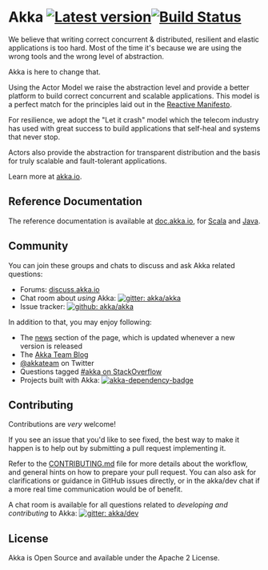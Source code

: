 Akka [![Latest version](https://index.scala-lang.org/akka/akka/akka-actor/latest.svg)](https://index.scala-lang.org/akka/akka/akka-actor)[![Build Status](https://api.travis-ci.com/akka/akka.svg?branch=master)](https://travis-ci.com/github/akka/akka)
====

We believe that writing correct concurrent & distributed, resilient and elastic applications is too hard.
Most of the time it's because we are using the wrong tools and the wrong level of abstraction.

Akka is here to change that.

Using the Actor Model we raise the abstraction level and provide a better platform to build correct concurrent and scalable applications. This model is a perfect match for the principles laid out in the [Reactive Manifesto](https://www.reactivemanifesto.org/).

For resilience, we adopt the "Let it crash" model which the telecom industry has used with great success to build applications that self-heal and systems that never stop.

Actors also provide the abstraction for transparent distribution and the basis for truly scalable and fault-tolerant applications.

Learn more at [akka.io](https://akka.io/).

Reference Documentation
-----------------------

The reference documentation is available at [doc.akka.io](https://doc.akka.io),
for [Scala](https://doc.akka.io/docs/akka/current/scala.html) and [Java](https://doc.akka.io/docs/akka/current/java.html).

Community
---------
You can join these groups and chats to discuss and ask Akka related questions:

- Forums: [discuss.akka.io](https://discuss.akka.io)
- Chat room about *using* Akka: [![gitter: akka/akka](https://img.shields.io/badge/gitter%3A-akka%2Fakka-blue.svg?style=flat-square)](https://gitter.im/akka/akka)
- Issue tracker: [![github: akka/akka](https://img.shields.io/badge/github%3A-issues-blue.svg?style=flat-square)](https://github.com/akka/akka/issues)

In addition to that, you may enjoy following:

- The [news](https://akka.io/blog/news-archive.html) section of the page, which is updated whenever a new version is released
- The [Akka Team Blog](https://akka.io/blog/article-archive.html)
- [@akkateam](https://twitter.com/akkateam) on Twitter
- Questions tagged [#akka on StackOverflow](https://stackoverflow.com/questions/tagged/akka)
- Projects built with Akka: [![akka-dependency-badge]][akka-dependency-scaladex]

Contributing
------------
Contributions are *very* welcome!

If you see an issue that you'd like to see fixed, the best way to make it happen is to help out by submitting a pull request implementing it.

Refer to the [CONTRIBUTING.md](https://github.com/akka/akka/blob/master/CONTRIBUTING.md) file for more details about the workflow,
and general hints on how to prepare your pull request. You can also ask for clarifications or guidance in GitHub issues directly,
or in the akka/dev chat if a more real time communication would be of benefit.

A chat room is available for all questions related to *developing and contributing* to Akka:
[![gitter: akka/dev](https://img.shields.io/badge/gitter%3A-akka%2Fdev-blue.svg?style=flat-square)](https://gitter.im/akka/dev)

License
-------

Akka is Open Source and available under the Apache 2 License.

[akka-dependency-badge]: https://index.scala-lang.org/count.svg?q=dependencies:akka/*&subject=scaladex:&color=blue&style=flat-square "Built with Akka"
[akka-dependency-scaladex]: https://index.scala-lang.org/search?q=dependencies:akka/*
